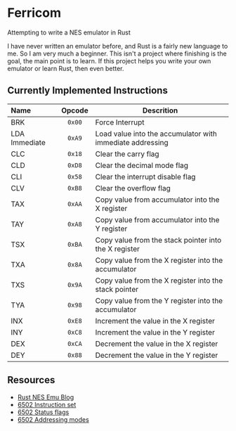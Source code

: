# Ferricom

Attempting to write a NES emulator in Rust

I have never written an emulator before, and Rust is a fairly new language to me. So I am very much
a beginner. This isn't a project where finishing is the goal, the main point is to learn.
If this project helps you write your own emulator or learn Rust, then even better.

## Currently Implemented Instructions

| Name          | Opcode | Descrition                                                |
| :------------ | :----: | --------------------------------------------------------- |
| BRK           | `0x00` | Force Interrupt                                           |
| LDA Immediate | `0xA9` | Load value into the accumulator with immediate addressing |
| CLC           | `0x18` | Clear the carry flag                                      |
| CLD           | `0xD8` | Clear the decimal mode flag                               |
| CLI           | `0x58` | Clear the interrupt disable flag                          |
| CLV           | `0xB8` | Clear the overflow flag                                   |
| TAX           | `0xAA` | Copy value from accumulator into the X register           |
| TAY           | `0xA8` | Copy value from accumulator into the Y register           |
| TSX           | `0xBA` | Copy value from the stack pointer into the X register     |
| TXA           | `0x8A` | Copy value from the X register into the accumulator       |
| TXS           | `0x9A` | Copy value from the X register into the stack pointer     |
| TYA           | `0x98` | Copy value from the Y register into the accumulator       |
| INX           | `0xE8` | Increment the value in the X register                     |
| INY           | `0xC8` | Increment the value in the Y register                     |
| DEX           | `0xCA` | Decrement the value in the X register                     |
| DEY           | `0x88` | Decrement the value in the Y register                     |

## Resources

- [Rust NES Emu Blog](https://bugzmanov.github.io/nes_ebook/)
- [6502 Instruction set](https://www.nesdev.org/obelisk-6502-guide/instructions.html)
- [6502 Status flags](https://www.nesdev.org/wiki/Status_flags)
- [6502 Addressing modes](https://www.nesdev.org/obelisk-6502-guide/addressing.html)
